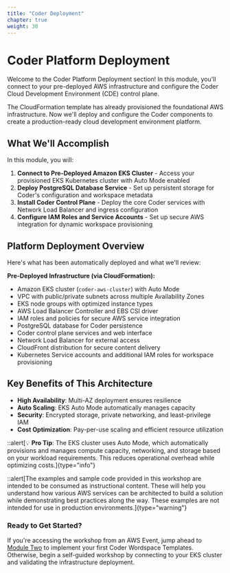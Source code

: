```yaml
---
title: "Coder Deployment"
chapter: true
weight: 30
---
```


# Coder Platform Deployment

Welcome to the Coder Platform Deployment section! In this module, you'll connect to your pre-deployed AWS infrastructure and configure the Coder Cloud Development Environment (CDE) control plane. 

The CloudFormation template has already provisioned the foundational AWS infrastructure. Now we'll deploy and configure the Coder components to create a production-ready cloud development environment platform.

## What We'll Accomplish

In this module, you will:

1. **Connect to Pre-Deployed Amazon EKS Cluster** - Access your provisioned EKS Kubernetes cluster with Auto Mode enabled
2. **Deploy PostgreSQL Database Service** - Set up persistent storage for Coder's configuration and workspace metadata
3. **Install Coder Control Plane** - Deploy the core Coder services with Network Load Balancer and ingress configuration
4. **Configure IAM Roles and Service Accounts** - Set up secure AWS integration for dynamic workspace provisioning

## Platform Deployment Overview

Here's what has been automatically deployed and what we'll review:

**Pre-Deployed Infrastructure (via CloudFormation):**
- Amazon EKS cluster (`coder-aws-cluster`) with Auto Mode
- VPC with public/private subnets across multiple Availability Zones
- EKS node groups with optimized instance types
- AWS Load Balancer Controller and EBS CSI driver
- IAM roles and policies for secure AWS service integration
- PostgreSQL database for Coder persistence
- Coder control plane services and web interface
- Network Load Balancer for external access
- CloudFront distribution for secure content delivery
- Kubernetes Service accounts and additional IAM roles for workspace provisioning

## Key Benefits of This Architecture

- **High Availability**: Multi-AZ deployment ensures resilience
- **Auto Scaling**: EKS Auto Mode automatically manages capacity
- **Security**: Encrypted storage, private networking, and least-privilege IAM
- **Cost Optimization**: Pay-per-use scaling and efficient resource utilization

::alert[💡 **Pro Tip**: The EKS cluster uses Auto Mode, which automatically provisions and manages compute capacity, networking, and storage based on your workload requirements. This reduces operational overhead while optimizing costs.]{type="info"}

::alert[The examples and sample code provided in this workshop are intended to be consumed as instructional content. These will help you understand how various AWS services can be architected to build a solution while demonstrating best practices along the way. These examples are not intended for use in production environments.]{type="warning"}

### Ready to Get Started?
If you're accessing the workshop from an AWS Event, jump ahead to [Module Two](/3_ModuleTwo/index.html) to implement your first Coder Wordspace Templates.  Otherwise, begin a self-guided workshop by connecting to your EKS cluster and validating the infrastructure deployment.

